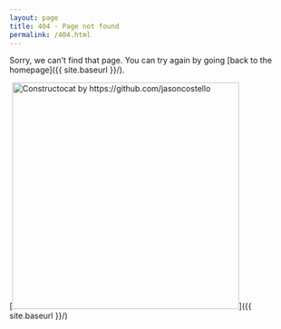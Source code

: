 ```yaml
---
layout: page
title: 404 - Page not found
permalink: /404.html
---
```


Sorry, we can't find that page. You can try again by going [back to the homepage]({{ site.baseurl }}/).

[<img src="{{ site.baseurl }}/images/404.jpg" alt="Constructocat by https://github.com/jasoncostello" style="width: 400px;"/>]({{ site.baseurl }}/)
